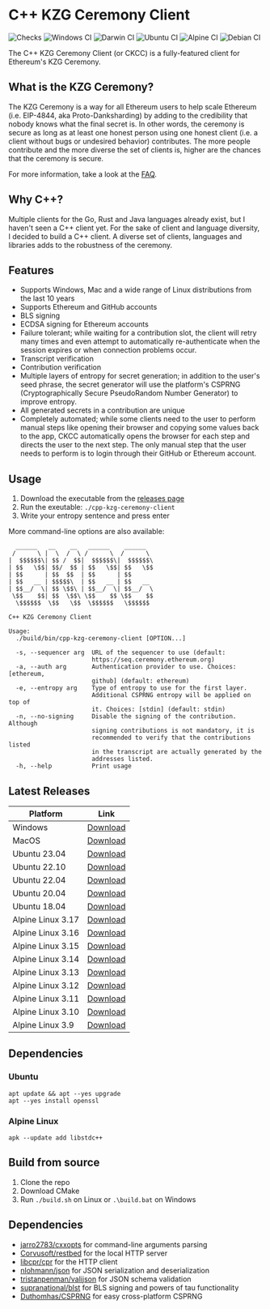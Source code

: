 # C++ KZG Ceremony Client

![Checks](https://github.com/PatriceVignola/cpp-kzg-ceremony-client/actions/workflows/checks.yml/badge.svg)
![Windows CI](https://github.com/PatriceVignola/cpp-kzg-ceremony-client/actions/workflows/windows-ci.yml/badge.svg)
![Darwin CI](https://github.com/PatriceVignola/cpp-kzg-ceremony-client/actions/workflows/darwin-ci.yml/badge.svg)
![Ubuntu CI](https://github.com/PatriceVignola/cpp-kzg-ceremony-client/actions/workflows/ubuntu-ci.yml/badge.svg)
![Alpine CI](https://github.com/PatriceVignola/cpp-kzg-ceremony-client/actions/workflows/alpine-ci.yml/badge.svg)
![Debian CI](https://github.com/PatriceVignola/cpp-kzg-ceremony-client/actions/workflows/debian-ci.yml/badge.svg)

The C++ KZG Ceremony Client (or CKCC) is a fully-featured client for Ethereum's KZG Ceremony.

## What is the KZG Ceremony?

The KZG Ceremony is a way for all Ethereum users to help scale Ethereum (i.e. EIP-4844, aka Proto-Danksharding) by adding to the credibility that nobody knows what the final secret is. In other words, the ceremony is secure as long as at least one honest person using one honest client (i.e. a client without bugs or undesired behavior) contributes. The more people contribute and the more diverse the set of clients is, higher are the chances that the ceremony is secure.

For more information, take a look at the [FAQ](https://github.com/ethereum/kzg-ceremony/blob/main/FAQ.md).

## Why C++?

Multiple clients for the Go, Rust and Java languages already exist, but I haven't seen a C++ client yet. For the sake of client and language diversity, I decided to build a C++ client. A diverse set of clients, languages and libraries adds to the robustness of the ceremony.

## Features

- Supports Windows, Mac and a wide range of Linux distributions from the last 10 years
- Supports Ethereum and GitHub accounts
- BLS signing
- ECDSA signing for Ethereum accounts
- Failure tolerant; while waiting for a contribution slot, the client will retry many times and even attempt to automatically re-authenticate when the session expires or when connection problems occur.
- Transcript verification
- Contribution verification
- Multiple layers of entropy for secret generation; in addition to the user's seed phrase, the secret generator will use the platform's CSPRNG (Cryptographically Secure PseudoRandom Number Generator) to improve entropy.
- All generated secrets in a contribution are unique
- Completely automated; while some clients need to the user to perform manual steps like opening their browser and copying some values back to the app, CKCC automatically opens the browser for each step and directs the user to the next step. The only manual step that the user needs to perform is to login through their GitHub or Ethereum account.

## Usage

1. Download the executable from the [releases page](https://github.com/PatriceVignola/cpp-kzg-ceremony-client/releases)
2. Run the exeutable: `./cpp-kzg-ceremony-client`
3. Write your entropy sentence and press enter

More command-line options are also available:

```
  ______   __    __   ______    ______
 /      \ |  \  /  \ /      \  /      \
|  $$$$$$\| $$ /  $$|  $$$$$$\|  $$$$$$\
| $$   \$$| $$/  $$ | $$   \$$| $$   \$$
| $$      | $$  $$  | $$      | $$
| $$   __ | $$$$$\  | $$   __ | $$   __
| $$__/  \| $$ \$$\ | $$__/  \| $$__/  \
 \$$    $$| $$  \$$\ \$$    $$ \$$    $$
  \$$$$$$  \$$   \$$  \$$$$$$   \$$$$$$

C++ KZG Ceremony Client

Usage:
  ./build/bin/cpp-kzg-ceremony-client [OPTION...]

  -s, --sequencer arg  URL of the sequencer to use (default:
                       https://seq.ceremony.ethereum.org)
  -a, --auth arg       Authentication provider to use. Choices: [ethereum,
                       github] (default: ethereum)
  -e, --entropy arg    Type of entropy to use for the first layer.
                       Additional CSPRNG entropy will be applied on top of
                       it. Choices: [stdin] (default: stdin)
  -n, --no-signing     Disable the signing of the contribution. Although
                       signing contributions is not mandatory, it is
                       recommended to verify that the contributions listed
                       in the transcript are actually generated by the
                       addresses listed.
  -h, --help           Print usage
```

## Latest Releases

| Platform          | Link                                                                                                                                                      |
| ----------------- | --------------------------------------------------------------------------------------------------------------------------------------------------------- |
| Windows           | [Download](https://github.com/PatriceVignola/cpp-kzg-ceremony-client/releases/download/v1.1.0/cpp-kzg-ceremony-client-v1.1.0-windows-amd64.zip)           |
| MacOS             | [Download](https://github.com/PatriceVignola/cpp-kzg-ceremony-client/releases/download/v1.1.0/cpp-kzg-ceremony-client-v1.1.0-darwin-amd64.tar.gz)         |
| Ubuntu 23.04      | [Download](https://github.com/PatriceVignola/cpp-kzg-ceremony-client/releases/download/v1.1.0/cpp-kzg-ceremony-client-v1.1.0-ubuntu-23.04-amd64.tar.gz)   |
| Ubuntu 22.10      | [Download](https://github.com/PatriceVignola/cpp-kzg-ceremony-client/releases/download/v1.1.0/cpp-kzg-ceremony-client-v1.1.0-ubuntu-22.10-amd64.tar.gz)   |
| Ubuntu 22.04      | [Download](https://github.com/PatriceVignola/cpp-kzg-ceremony-client/releases/download/v1.1.0/cpp-kzg-ceremony-client-v1.1.0-ubuntu-22.04-amd64.tar.gz)   |
| Ubuntu 20.04      | [Download](https://github.com/PatriceVignola/cpp-kzg-ceremony-client/releases/download/v1.1.0/cpp-kzg-ceremony-client-v1.1.0-ubuntu-20.04-amd64.tar.gz)   |
| Ubuntu 18.04      | [Download](https://github.com/PatriceVignola/cpp-kzg-ceremony-client/releases/download/v1.1.0/cpp-kzg-ceremony-client-v1.1.0-ubuntu-18.04-amd64.tar.gz)   |
| Alpine Linux 3.17 | [Download](https://github.com/PatriceVignola/cpp-kzg-ceremony-client/releases/download/v1.1.0/cpp-kzg-ceremony-client-v1.1.0-alpine-3.17.1-amd64.tar.gz)  |
| Alpine Linux 3.16 | [Download](https://github.com/PatriceVignola/cpp-kzg-ceremony-client/releases/download/v1.1.0/cpp-kzg-ceremony-client-v1.1.0-alpine-3.16.3-amd64.tar.gz)  |
| Alpine Linux 3.15 | [Download](https://github.com/PatriceVignola/cpp-kzg-ceremony-client/releases/download/v1.1.0/cpp-kzg-ceremony-client-v1.1.0-alpine-3.15.6-amd64.tar.gz)  |
| Alpine Linux 3.14 | [Download](https://github.com/PatriceVignola/cpp-kzg-ceremony-client/releases/download/v1.1.0/cpp-kzg-ceremony-client-v1.1.0-alpine-3.14.8-amd64.tar.gz)  |
| Alpine Linux 3.13 | [Download](https://github.com/PatriceVignola/cpp-kzg-ceremony-client/releases/download/v1.1.0/cpp-kzg-ceremony-client-v1.1.0-alpine-3.13.12-amd64.tar.gz) |
| Alpine Linux 3.12 | [Download](https://github.com/PatriceVignola/cpp-kzg-ceremony-client/releases/download/v1.1.0/cpp-kzg-ceremony-client-v1.1.0-alpine-3.12.10-amd64.tar.gz) |
| Alpine Linux 3.11 | [Download](https://github.com/PatriceVignola/cpp-kzg-ceremony-client/releases/download/v1.1.0/cpp-kzg-ceremony-client-v1.1.0-alpine-3.11.13-amd64.tar.gz) |
| Alpine Linux 3.10 | [Download](https://github.com/PatriceVignola/cpp-kzg-ceremony-client/releases/download/v1.1.0/cpp-kzg-ceremony-client-v1.1.0-alpine-3.10.9-amd64.tar.gz)  |
| Alpine Linux 3.9  | [Download](https://github.com/PatriceVignola/cpp-kzg-ceremony-client/releases/download/v1.1.0/cpp-kzg-ceremony-client-v1.1.0-alpine-3.9.6-amd64.tar.gz)   |

## Dependencies

### Ubuntu

```
apt update && apt --yes upgrade
apt --yes install openssl
```

### Alpine Linux

```
apk --update add libstdc++
```

## Build from source

1. Clone the repo
2. Download CMake
3. Run `./build.sh` on Linux or `.\build.bat` on Windows

## Dependencies

- [jarro2783/cxxopts](https://github.com/jarro2783/cxxopts) for command-line arguments parsing
- [Corvusoft/restbed](https://github.com/Corvusoft/restbed) for the local HTTP server
- [libcpr/cpr](https://github.com/libcpr/cpr) for the HTTP client
- [nlohmann/json](https://github.com/nlohmann/json) for JSON serialization and deserialization
- [tristanpenman/valijson](https://github.com/tristanpenman/valijson) for JSON schema validation
- [supranational/blst](https://github.com/supranational/blst) for BLS signing and powers of tau functionality
- [Duthomhas/CSPRNG](https://github.com/Duthomhas/CSPRNG) for easy cross-platform CSPRNG
